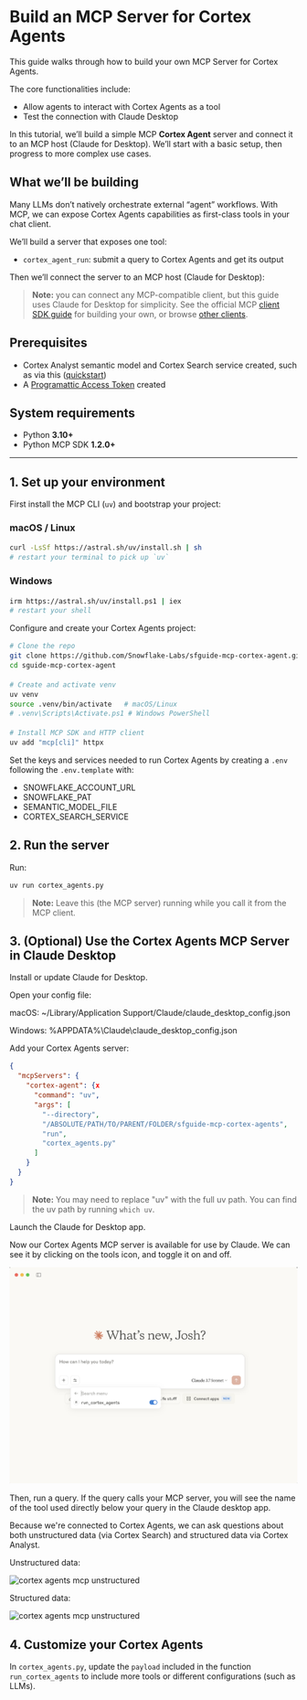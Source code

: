 # Build an MCP Server for Cortex Agents

This guide walks through how to build your own MCP Server for Cortex Agents.

The core functionalities include:

- Allow agents to interact with Cortex Agents as a tool
- Test the connection with Claude Desktop

In this tutorial, we’ll build a simple MCP **Cortex Agent** server and connect it to an MCP host (Claude for Desktop). We’ll start with a basic setup, then progress to more complex use cases.

## What we’ll be building

Many LLMs don’t natively orchestrate external “agent” workflows. With MCP, we can expose Cortex Agents capabilities as first-class tools in your chat client.

We’ll build a server that exposes one tool:

- `cortex_agent_run`: submit a query to Cortex Agents and get its output  

Then we’ll connect the server to an MCP host (Claude for Desktop):

> **Note:** you can connect any MCP-compatible client, but this guide uses Claude for Desktop for simplicity. See the official MCP [client SDK guide](#) for building your own, or browse [other clients](https://modelcontextprotocol.io/clients).

## Prerequisites

- Cortex Analyst semantic model and Cortex Search service created, such as via this ([quickstart](https://quickstarts.snowflake.com/guide/getting_started_with_cortex_agents/index.html#0))
- A [Programattic Access Token](https://docs.snowflake.com/en/user-guide/programmatic-access-tokens) created

## System requirements

- Python **3.10+**  
- Python MCP SDK **1.2.0+**  

---

## 1. Set up your environment

First install the MCP CLI (`uv`) and bootstrap your project:

### macOS / Linux

```bash
curl -LsSf https://astral.sh/uv/install.sh | sh
# restart your terminal to pick up `uv`
```

### Windows

```bash
irm https://astral.sh/uv/install.ps1 | iex
# restart your shell
```

Configure and create your Cortex Agents project:

```bash
# Clone the repo
git clone https://github.com/Snowflake-Labs/sfguide-mcp-cortex-agent.git
cd sguide-mcp-cortex-agent

# Create and activate venv
uv venv
source .venv/bin/activate   # macOS/Linux
# .venv\Scripts\Activate.ps1 # Windows PowerShell

# Install MCP SDK and HTTP client
uv add "mcp[cli]" httpx
```

Set the keys and services needed to run Cortex Agents by creating a `.env` following the `.env.template` with:

* SNOWFLAKE_ACCOUNT_URL
* SNOWFLAKE_PAT
* SEMANTIC_MODEL_FILE
* CORTEX_SEARCH_SERVICE

## 2. Run the server

Run:

```bash
uv run cortex_agents.py
```

> **Note:** Leave this (the MCP server) running while you call it from the MCP client.

## 3. (Optional) Use the Cortex Agents MCP Server in Claude Desktop

Install or update Claude for Desktop.

Open your config file:

macOS: ~/Library/Application Support/Claude/claude_desktop_config.json

Windows: %APPDATA%\Claude\claude_desktop_config.json

Add your Cortex Agents server:

```json
{
  "mcpServers": {
    "cortex-agent": {x
      "command": "uv",
      "args": [
        "--directory",
        "/ABSOLUTE/PATH/TO/PARENT/FOLDER/sfguide-mcp-cortex-agents",
        "run",
        "cortex_agents.py"
      ]
    }
  }
}
```

> **Note:** You may need to replace "uv" with the full uv path. You can find the uv path by running `which uv`.

Launch the Claude for Desktop app.

Now our Cortex Agents MCP server is available for use by Claude. We can see it by clicking on the tools icon, and toggle it on and off.

![mcp tool in claude](./images/cortex_agents_mcp_tool.png)

Then, run a query. If the query calls your MCP server, you will see the name of the tool used directly below your query in the Claude desktop app.

Because we're connected to Cortex Agents, we can ask questions about both unstructured data (via Cortex Search) and structured data via Cortex Analyst.

Unstructured data:

![cortex agents mcp unstructured](./images/mcp_cortex_agents_unstructured.gif)

Structured data:

![cortex agents mcp unstructured](./images/mcp_cortex_agents_structured.gif)

## 4. Customize your Cortex Agents

In `cortex_agents.py`, update the `payload` included in the function `run_cortex_agents` to include more tools or different configurations (such as LLMs).
